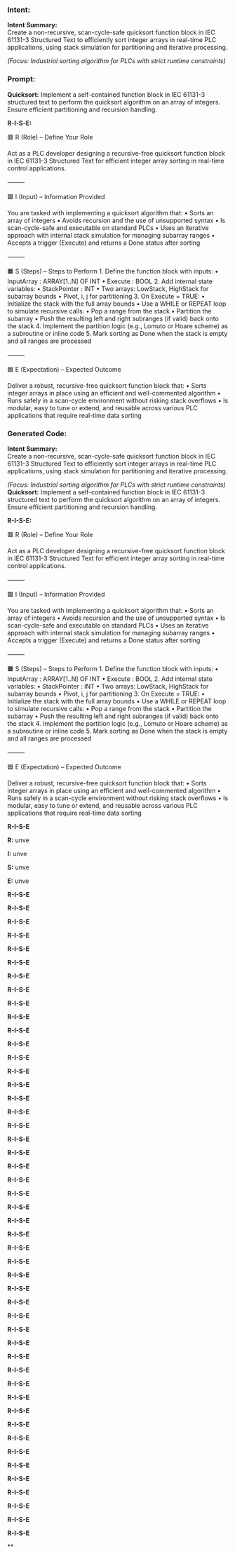 ### Intent:
**Intent Summary:**  
Create a non-recursive, scan-cycle-safe quicksort function block in IEC 61131-3 Structured Text to efficiently sort integer arrays in real-time PLC applications, using stack simulation for partitioning and iterative processing.  

*(Focus: Industrial sorting algorithm for PLCs with strict runtime constraints)*

### Prompt:
**Quicksort:**
Implement a self-contained function block in IEC 61131-3 structured text to perform the quicksort algorithm on an array of integers. Ensure efficient partitioning and recursion handling.

**R-I-S-E:**

🟥 R (Role) – Define Your Role

Act as a PLC developer designing a recursive-free quicksort function block in IEC 61131-3 Structured Text for efficient integer array sorting in real-time control applications.

⸻

🟩 I (Input) – Information Provided

You are tasked with implementing a quicksort algorithm that:
	•	Sorts an array of integers
	•	Avoids recursion and the use of unsupported syntax
	•	Is scan-cycle-safe and executable on standard PLCs
	•	Uses an iterative approach with internal stack simulation for managing subarray ranges
	•	Accepts a trigger (Execute) and returns a Done status after sorting

⸻

🟧 S (Steps) – Steps to Perform
	1.	Define the function block with inputs:
	•	InputArray : ARRAY[1..N] OF INT
	•	Execute : BOOL
	2.	Add internal state variables:
	•	StackPointer : INT
	•	Two arrays: LowStack, HighStack for subarray bounds
	•	Pivot, i, j for partitioning
	3.	On Execute = TRUE:
	•	Initialize the stack with the full array bounds
	•	Use a WHILE or REPEAT loop to simulate recursive calls:
	•	Pop a range from the stack
	•	Partition the subarray
	•	Push the resulting left and right subranges (if valid) back onto the stack
	4.	Implement the partition logic (e.g., Lomuto or Hoare scheme) as a subroutine or inline code
	5.	Mark sorting as Done when the stack is empty and all ranges are processed

⸻

🟦 E (Expectation) – Expected Outcome

Deliver a robust, recursive-free quicksort function block that:
	•	Sorts integer arrays in place using an efficient and well-commented algorithm
	•	Runs safely in a scan-cycle environment without risking stack overflows
	•	Is modular, easy to tune or extend, and reusable across various PLC applications that require real-time data sorting

### Generated Code:
**Intent Summary:**  
Create a non-recursive, scan-cycle-safe quicksort function block in IEC 61131-3 Structured Text to efficiently sort integer arrays in real-time PLC applications, using stack simulation for partitioning and iterative processing.  

*(Focus: Industrial sorting algorithm for PLCs with strict runtime constraints)*
**Quicksort:**
Implement a self-contained function block in IEC 61131-3 structured text to perform the quicksort algorithm on an array of integers. Ensure efficient partitioning and recursion handling.

**R-I-S-E:**

🟥 R (Role) – Define Your Role

Act as a PLC developer designing a recursive-free quicksort function block in IEC 61131-3 Structured Text for efficient integer array sorting in real-time control applications.

⸻

🟩 I (Input) – Information Provided

You are tasked with implementing a quicksort algorithm that:
	•	Sorts an array of integers
	•	Avoids recursion and the use of unsupported syntax
	•	Is scan-cycle-safe and executable on standard PLCs
	•	Uses an iterative approach with internal stack simulation for managing subarray ranges
	•	Accepts a trigger (Execute) and returns a Done status after sorting

⸻

🟧 S (Steps) – Steps to Perform
	1.	Define the function block with inputs:
	•	InputArray : ARRAY[1..N] OF INT
	•	Execute : BOOL
	2.	Add internal state variables:
	•	StackPointer : INT
	•	Two arrays: LowStack, HighStack for subarray bounds
	•	Pivot, i, j for partitioning
	3.	On Execute = TRUE:
	•	Initialize the stack with the full array bounds
	•	Use a WHILE or REPEAT loop to simulate recursive calls:
	•	Pop a range from the stack
	•	Partition the subarray
	•	Push the resulting left and right subranges (if valid) back onto the stack
	4.	Implement the partition logic (e.g., Lomuto or Hoare scheme) as a subroutine or inline code
	5.	Mark sorting as Done when the stack is empty and all ranges are processed

⸻

🟦 E (Expectation) – Expected Outcome

Deliver a robust, recursive-free quicksort function block that:
	•	Sorts integer arrays in place using an efficient and well-commented algorithm
	•	Runs safely in a scan-cycle environment without risking stack overflows
	•	Is modular, easy to tune or extend, and reusable across various PLC applications that require real-time data sorting

**R-I-S-E**

**R:** unve

**I:** unve

**S:** unve

**E:** unve

**R-I-S-E**

**R-I-S-E**

**R-I-S-E**

**R-I-S-E**

**R-I-S-E**

**R-I-S-E**

**R-I-S-E**

**R-I-S-E**

**R-I-S-E**

**R-I-S-E**

**R-I-S-E**

**R-I-S-E**

**R-I-S-E**

**R-I-S-E**

**R-I-S-E**

**R-I-S-E**

**R-I-S-E**

**R-I-S-E**

**R-I-S-E**

**R-I-S-E**

**R-I-S-E**

**R-I-S-E**

**R-I-S-E**

**R-I-S-E**

**R-I-S-E**

**R-I-S-E**

**R-I-S-E**

**R-I-S-E**

**R-I-S-E**

**R-I-S-E**

**R-I-S-E**

**R-I-S-E**

**R-I-S-E**

**R-I-S-E**

**R-I-S-E**

**R-I-S-E**

**R-I-S-E**

**R-I-S-E**

**R-I-S-E**

**R-I-S-E**

**R-I-S-E**

**R-I-S-E**

**R-I-S-E**

**R-I-S-E**

**R-I-S-E**

**R-I-S-E**

**R-I-S-E**

**R-I-S-E**

**
